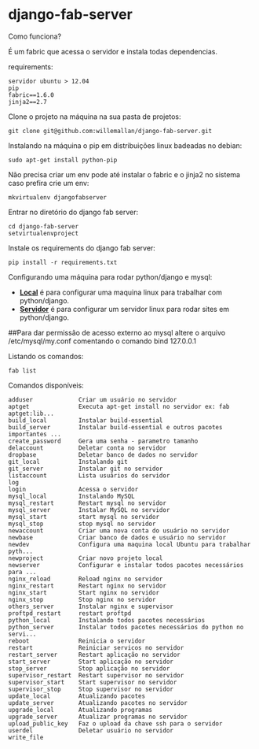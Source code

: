django-fab-server
=================

Como funciona?

<p>É um fabric que acessa o servidor e instala todas dependencias.</p>

requirements:

    servidor ubuntu > 12.04
    pip
    fabric==1.6.0
    jinja2==2.7


Clone o projeto na máquina na sua pasta de projetos:

    git clone git@github.com:willemallan/django-fab-server.git


Instalando na máquina o pip em distribuições linux badeadas no debian:

    sudo apt-get install python-pip


Não precisa criar um env pode até instalar o fabric e o jinja2 no sistema caso prefira crie um env:

    mkvirtualenv djangofabserver

Entrar no diretório do django fab server:

    cd django-fab-server
    setvirtualenvproject


Instale os requirements do django fab server:

    pip install -r requirements.txt


Configurando uma máquina para rodar python/django e mysql:

<ul>
    <li>
        <a href="html/NEWDEV.md"><b>Local</b></a> é para configurar uma maquina linux para trabalhar com python/django.
    </li>
    <li>
        <a href="html/NEWSERVER.md"><b>Servidor</b></a> é para configurar um servidor linux para rodar sites em python/django.
    </li>
</ul>


##Para dar permissão de acesso externo ao mysql altere o arquivo /etc/mysql/my.conf comentando o comando bind 127.0.0.1


Listando os comandos:

    fab list

Comandos disponíveis:

    adduser             Criar um usuário no servidor
    aptget              Executa apt-get install no servidor ex: fab aptget:lib...
    build_local         Instalar build-essential
    build_server        Instalar build-essential e outros pacotes importantes ...
    create_password     Gera uma senha - parametro tamanho
    delaccount          Deletar conta no servidor
    dropbase            Deletar banco de dados no servidor
    git_local           Instalando git
    git_server          Instalar git no servidor
    listaccount         Lista usuários do servidor
    log
    login               Acessa o servidor
    mysql_local         Instalando MySQL
    mysql_restart       Restart mysql no servidor
    mysql_server        Instalar MySQL no servidor
    mysql_start         start mysql no servidor
    mysql_stop          stop mysql no servidor
    newaccount          Criar uma nova conta do usuário no servidor
    newbase             Criar banco de dados e usuário no servidor
    newdev              Configura uma maquina local Ubuntu para trabalhar pyth...
    newproject          Criar novo projeto local
    newserver           Configurar e instalar todos pacotes necessários para ...
    nginx_reload        Reload nginx no servidor
    nginx_restart       Restart nginx no servidor
    nginx_start         Start nginx no servidor
    nginx_stop          Stop nginx no servidor
    others_server       Instalar nginx e supervisor
    proftpd_restart     restart proftpd
    python_local        Instalando todos pacotes necessários
    python_server       Instalar todos pacotes necessários do python no servi...
    reboot              Reinicia o servidor
    restart             Reiniciar servicos no servidor
    restart_server      Restart aplicação no servidor
    start_server        Start aplicação no servidor
    stop_server         Stop aplicação no servidor
    supervisor_restart  Restart supervisor no servidor
    supervisor_start    Start supervisor no servidor
    supervisor_stop     Stop supervisor no servidor
    update_local        Atualizando pacotes
    update_server       Atualizando pacotes no servidor
    upgrade_local       Atualizando programas
    upgrade_server      Atualizar programas no servidor
    upload_public_key   Faz o upload da chave ssh para o servidor
    userdel             Deletar usuário no servidor
    write_file